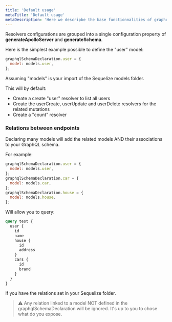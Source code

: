 ```yaml
---
title: 'Default usage'
metaTitle: 'Default usage'
metaDescription: 'Here we descripbe the base functionnalities of graphql-sequelize-generator'
---
```


Resolvers configurations are grouped into a single configuration property of **generateApolloServer** and **generateSchema**.

Here is the simplest example possible to define the "user" model:

```javascript
graphqlSchemaDeclaration.user = {
  model: models.user,
};
```

Assuming "models" is your import of the Sequelize models folder.

This will by default:

- Create a create "user" resolver to list all users
- Create the userCreate, userUpdate and userDelete resolvers for the related mutations
- Create a "count" resolver

### Relations between endpoints

Declaring many models will add the related models AND their associations to your GraphQL schema.

For example:

```javascript
graphqlSchemaDeclaration.user = {
  model: models.user,
};
graphqlSchemaDeclaration.car = {
  model: models.car,
};
graphqlSchemaDeclaration.house = {
  model: models.house,
};
```

Will allow you to query:

```graphql
query test {
  user {
    id
    name
    house {
      id
      address
    }
    cars {
      id
      brand
    }
  }
}
```

If you have the relations set in your Sequelize folder.

> ⚠️
> Any relation linked to a model NOT defined in the graphqlSchemaDeclaration will be ignored. It's up to you to chose what do you expose.
